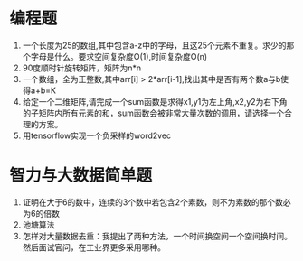 # 编程题
1. 一个长度为25的数组,其中包含a-z中的字母，且这25个元素不重复。求少的那个字母是什么。要求空间复杂度O(1),时间复杂度O(n)
2. 90度顺时针旋转矩阵，矩阵为n*n
3. 一个数组，全为正整数,其中arr[i] > 2*arr[i-1],找出其中是否有两个数a与b使得a+b=K
4. 给定一个二维矩阵,请完成一个sum函数是求得x1,y1为左上角,x2,y2为右下角的子矩阵内所有元素的和，sum函数会被非常大量次数的调用，请选择一个合理的方案。
5. 用tensorflow实现一个负采样的word2vec
# 智力与大数据简单题
1. 证明在大于6的数中，连续的3个数中若包含2个素数，则不为素数的那个数必为6的倍数
2. 池塘算法
3. 怎样对大量数据去重：我提出了两种方法，一个时间换空间一个空间换时间。然后面试官问，在工业界更多采用哪种。
